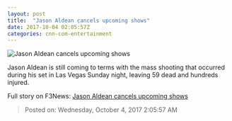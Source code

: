 ```yaml
---
layout: post
title:  "Jason Aldean cancels upcoming shows"
date: 2017-10-04 02:05:57Z
categories: cnn-com-entertainment
---
```


![Jason Aldean cancels upcoming shows](http://i2.cdn.cnn.com/cnnnext/dam/assets/171002100215-jason-aldean-super-tease.jpg)

Jason Aldean is still coming to terms with the mass shooting that occurred during his set in Las Vegas Sunday night, leaving 59 dead and hundreds injured.


Full story on F3News: [Jason Aldean cancels upcoming shows](http://www.f3nws.com/n/2dRUtH)

> Posted on: Wednesday, October 4, 2017 2:05:57 AM
